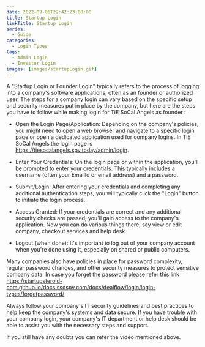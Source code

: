 ```yaml
---
date: 2022-09-06T22:42:23+08:00
title: Startup Login
linkTitle: Startup Login
series: 
  - Guide
categories: 
  - Login Types
tags: 
  - Admin Login
  - Investor Login
images: [images/startupLogin.gif]
---
```

A "Startup Login or Founder Login" typically refers to the process of logging into a company's software applications, often as an founder or authorized user. The steps for a company login can vary based on the specific setup and security measures put in place by the company, but here are the steps you have to follow while making login for TiE SoCal Angels as founder :

- Open the Login Page/Application: Depending on the company's policies, you might need to open a web browser and navigate to a specific login page or open a dedicated application used for company logins. In TiE SoCal Angels the login page is https://tiesocalangels.spv.today/admin/login.

- Enter Your Credentials: On the login page or within the application, you'll be prompted to enter your credentials. This typically includes a username (often your EmailId or email address) and a password.

- Submit/Login: After entering your credentials and completing any additional authentication steps, you will typically click the "Login" button to initiate the login process.

- Access Granted: If your credentials are correct and any additional security checks are passed, you'll gain access to the company's application. Now you can do various things there, say view or edit company, checkout services and help desk.

- Logout (when done): It's important to log out of your company account when you're done using it, especially on shared or public computers.

Many companies also have policies in place for password complexity, regular password changes, and other security measures to protect sensitive company data. In case you forget the password please refer this link https://startupsteroid-com.github.io/docs.ssdspv.com/docs/dealflow/login/login-types/forgetpassword/

Always follow your company's IT security guidelines and best practices to help keep the company's systems and data secure. If you have trouble with your company login, your company's IT department or help desk should be able to assist you with the necessary steps and support.

If you still have any doubts you can refer the video mentioned above.

